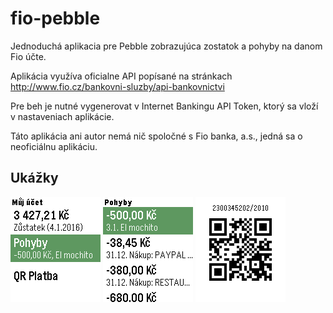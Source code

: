 # fio-pebble

Jednoduchá aplikacia pre Pebble zobrazujúca zostatok a pohyby na danom Fio účte.

Aplikácia využíva oficialne API popísané na stránkach http://www.fio.cz/bankovni-sluzby/api-bankovnictvi

Pre beh je nutné vygenerovat v Internet Bankingu API Token, ktorý sa vloží v nastaveniach aplikácie.

Táto aplikácia ani autor nemá nič spoločné s Fio banka, a.s., jedná sa o neoficiálnu aplikáciu.

## Ukážky

![alt sc1.png](https://raw.githubusercontent.com/matopeto/fio-pebble/master/screens/sc1.png)
![alt sc2.png](https://raw.githubusercontent.com/matopeto/fio-pebble/master/screens/sc2.png)
![alt sc3.png](https://raw.githubusercontent.com/matopeto/fio-pebble/master/screens/sc3.png)
